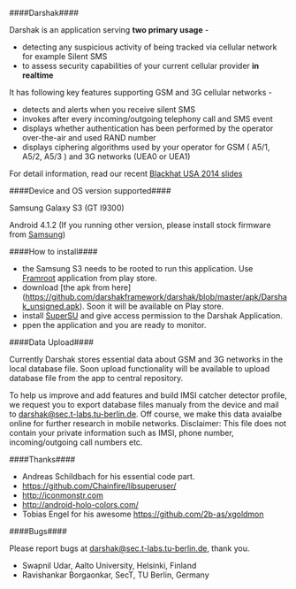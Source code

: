 ####Darshak####

Darshak is an application serving **two primary usage** -

* detecting any suspicious activity of being tracked via cellular network for example Silent SMS
* to assess security capabilities of your current cellular provider **in realtime**
 
It has following key features supporting GSM and 3G cellular networks -
* detects and alerts when you receive silent SMS
* invokes after every incoming/outgoing telephony call and SMS event
* displays whether authentication has been performed by the operator
over-the-air and used RAND number
* displays ciphering algorithms used by your operator for GSM ( A5/1,
A5/2, A5/3 ) and 3G networks (UEA0 or UEA1)

For detail information, read our recent [Blackhat USA 2014 slides](https://www.isti.tu-berlin.de/fileadmin/fg214/ravi/Darshak-bh14.pdf)


####Device and OS version supported####

Samsung Galaxy S3 (GT I9300) 

Android 4.1.2  (If you running other version, please install stock
firmware from [Samsung](http://www.sammobile.com/firmwares/))


####How to install####

* the Samsung S3 needs to be rooted to run this application. Use [Framroot](http://forum.xda-developers.com/apps/framaroot/root-framaroot-one-click-apk-to-root-t2130276)
application from play store.
* download [the apk from here] (https://github.com/darshakframework/darshak/blob/master/apk/Darshak_unsigned.apk). Soon it will be available on Play store.
* install [SuperSU](https://play.google.com/store/apps/details?id=eu.chainfire.supersu&hl=de) and give access permission to the Darshak Application.
* ppen the application and you are ready to monitor.

####Data Upload####

Currently Darshak stores essential data about GSM and 3G networks in the local
database file.  Soon upload functionality will be available to upload database file from the app to central repository. 

To help us improve and add features and build IMSI catcher detector profile, we request you to export database files manualy from the device and mail to darshak@sec.t-labs.tu-berlin.de.
Off course, we make this data avaialbe online for further research in mobile networks.
Disclaimer: This file does not contain your private information such as IMSI, phone number, incoming/outgoing call numbers etc.

####Thanks####

* Andreas Schildbach for his essential code part.
* https://github.com/Chainfire/libsuperuser/
* http://iconmonstr.com
* http://android-holo-colors.com/
* Tobias Engel for his awesome https://github.com/2b-as/xgoldmon

####Bugs####

Please report bugs at darshak@sec.t-labs.tu-berlin.de, thank you.

- Swapnil Udar, Aalto University, Helsinki, Finland
- Ravishankar Borgaonkar, SecT, TU Berlin, Germany
